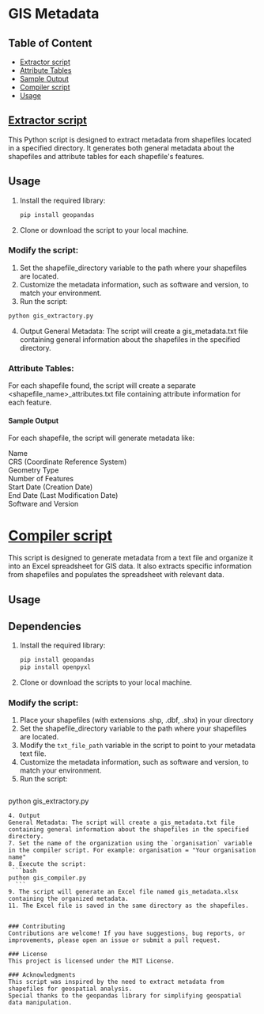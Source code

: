 # GIS Metadata

## Table of Content
- [Extractor script](#extractor-script)
- [Attribute Tables](#attribute-tables)
- [Sample Output](#sample-output)
- [Compiler script](#compiler-script)
- [Usage](#usage)

  
## [Extractor script](gis_extractor.py) 

This Python script is designed to extract metadata from shapefiles located in a specified directory. It generates both general metadata about the shapefiles and attribute tables for each shapefile's features.

## Usage

1. Install the required library:

   ```bash
   pip install geopandas
   
2. Clone or download the script to your local machine.

### Modify the script:

1. Set the shapefile_directory variable to the path where your shapefiles are located.
2. Customize the metadata information, such as software and version, to match your environment.
3. Run the script:
  ```bash
python gis_extractory.py
  ```
4. Output
  General Metadata: The script will create a gis_metadata.txt file containing general information about the shapefiles in the specified directory.

### Attribute Tables: 
For each shapefile found, the script will create a separate <shapefile_name>_attributes.txt file containing attribute information for each feature.

#### Sample Output
For each shapefile, the script will generate metadata like:

Name<br>
CRS (Coordinate Reference System)<br>
Geometry Type<br>
Number of Features<br>
Start Date (Creation Date)<br>
End Date (Last Modification Date)<br>
Software and Version<br>


# [Compiler script](gis_compiler.py)

This script is designed to generate metadata from a text file and organize it into an Excel spreadsheet for GIS data. It also extracts specific information from shapefiles and populates the spreadsheet with relevant data.

## Usage

## Dependencies
1. Install the required library:

   ```bash
   pip install geopandas
   pip install openpyxl

2. Clone or download the scripts to your local machine.

### Modify the script:

1. Place your shapefiles (with extensions .shp, .dbf, .shx) in your directory
2. Set the shapefile_directory variable to the path where your shapefiles are located.
3. Modify the `txt_file_path` variable in the script to point to your metadata text file.
4. Customize the metadata information, such as software and version, to match your environment.
5. Run the script:
   ```bash
python gis_extractory.py
  ```
4. Output
  General Metadata: The script will create a gis_metadata.txt file containing general information about the shapefiles in the specified directory.
7. Set the name of the organization using the `organisation` variable in the compiler script. For example: organisation = "Your organisation name"
8. Execute the script:
   ```bash
puthon gis_compiler.py
    ```
9. The script will generate an Excel file named gis_metadata.xlsx containing the organized metadata.
11. The Excel file is saved in the same directory as the shapefiles.


### Contributing
Contributions are welcome! If you have suggestions, bug reports, or improvements, please open an issue or submit a pull request.

### License
This project is licensed under the MIT License.

### Acknowledgments
This script was inspired by the need to extract metadata from shapefiles for geospatial analysis.
Special thanks to the geopandas library for simplifying geospatial data manipulation.
